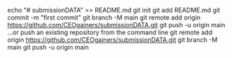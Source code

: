 echo "# submissionDATA" >> README.md
git init
git add README.md
git commit -m "first commit"
git branch -M main
git remote add origin https://github.com/CEOgainers/submissionDATA.git
git push -u origin main
…or push an existing repository from the command line
git remote add origin https://github.com/CEOgainers/submissionDATA.git
git branch -M main
git push -u origin main
